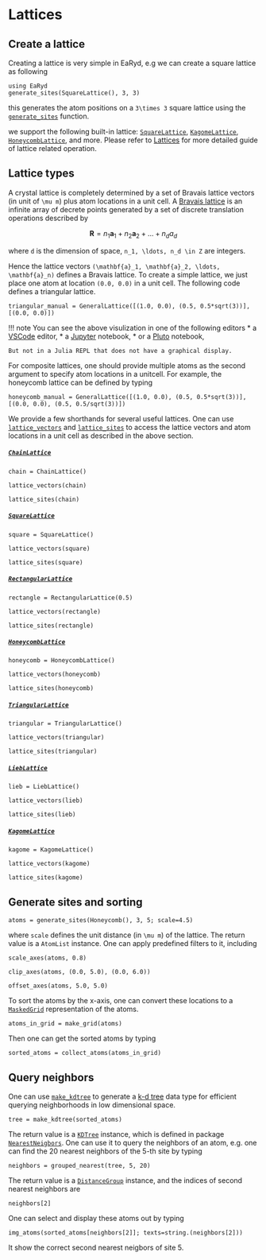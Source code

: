 # Lattices

## Create a lattice

Creating a lattice is very simple in EaRyd, e.g we can create a square lattice as following

```@repl quick-start
using EaRyd
generate_sites(SquareLattice(), 3, 3)
```

this generates the atom positions on a ``3\times 3`` square lattice using the [`generate_sites`](@ref) function.

we support the following built-in lattice: [`SquareLattice`](@ref), [`KagomeLattice`](@ref), [`HoneycombLattice`](@ref), and more. Please refer to [Lattices](@ref) for more detailed guide of lattice related operation.

## Lattice types

A crystal lattice is completely determined by a set of Bravais lattice vectors (in unit of ``\mu m``) plus atom locations in a unit cell.
A [Bravais lattice](https://en.wikipedia.org/wiki/Bravais_lattice) is an infinite array of decrete points generated by a set of discrete translation operations described by
```math
\mathbf{R} = n_1 \mathbf{a}_1 + n_2 \mathbf{a}_2 + \ldots + n_d a_d
```
where ``d`` is the dimension of space, ``n_1, \ldots, n_d \in Z`` are integers.

Hence the lattice vectors ``(\mathbf{a}_1, \mathbf{a}_2, \ldots, \mathbf{a}_n)`` defines a Bravais lattice.
To create a simple lattice, we just place one atom at location `(0.0, 0.0)` in a unit cell. The following code defines a triangular lattice.

```@repl quick-start
triangular_manual = GeneralLattice([(1.0, 0.0), (0.5, 0.5*sqrt(3))], [(0.0, 0.0)])
```

!!! note
    You can see the above visulization in one of the following editors
    * a [VSCode](https://github.com/julia-vscode/julia-vscode) editor,
    * a [Jupyter](https://github.com/JunoLab/Juno.jl) notebook,
    * or a [Pluto](https://github.com/fonsp/Pluto.jl) notebook,
    
    But not in a Julia REPL that does not have a graphical display.
    

For composite lattices, one should provide multiple atoms as the second argument to specify atom locations in a unitcell. For example, the honeycomb lattice can be defined by typing
```@repl quick-start
honeycomb_manual = GeneralLattice([(1.0, 0.0), (0.5, 0.5*sqrt(3))], [(0.0, 0.0), (0.5, 0.5/sqrt(3))])
```

We provide a few shorthands for several useful lattices.
One can use [`lattice_vectors`](@ref) and [`lattice_sites`](@ref) to access the lattice vectors and atom locations in a unit cell as described in the above section.

##### [`ChainLattice`](@ref)
```@repl quick-start
chain = ChainLattice()
```

```@repl quick-start
lattice_vectors(chain)
```

```@repl quick-start
lattice_sites(chain)
```

##### [`SquareLattice`](@ref)
```@repl quick-start
square = SquareLattice()
```

```@repl quick-start
lattice_vectors(square)
```

```@repl quick-start
lattice_sites(square)
```

##### [`RectangularLattice`](@ref)
```@repl quick-start
rectangle = RectangularLattice(0.5)
```

```@repl quick-start
lattice_vectors(rectangle)
```

```@repl quick-start
lattice_sites(rectangle)
```

##### [`HoneycombLattice`](@ref)
```@repl quick-start
honeycomb = HoneycombLattice()
```

```@repl quick-start
lattice_vectors(honeycomb)
```

```@repl quick-start
lattice_sites(honeycomb)
```

##### [`TriangularLattice`](@ref)
```@repl quick-start
triangular = TriangularLattice()
```

```@repl quick-start
lattice_vectors(triangular)
```

```@repl quick-start
lattice_sites(triangular)
```


##### [`LiebLattice`](@ref)
```@repl quick-start
lieb = LiebLattice()
```

```@repl quick-start
lattice_vectors(lieb)
```

```@repl quick-start
lattice_sites(lieb)
```

##### [`KagomeLattice`](ref)
```@repl quick-start
kagome = KagomeLattice()
```

```@repl quick-start
lattice_vectors(kagome)
```

```@repl quick-start
lattice_sites(kagome)
```

## Generate sites and sorting
```@repl quick-start
atoms = generate_sites(Honeycomb(), 3, 5; scale=4.5)
```
where `scale` defines the unit distance (in ``\mu m``) of the lattice.
The return value is a `AtomList` instance.
One can apply predefined filters to it, including

```@repl quick-start
scale_axes(atoms, 0.8)
```

```@repl quick-start
clip_axes(atoms, (0.0, 5.0), (0.0, 6.0))
```

```@repl quick-start
offset_axes(atoms, 5.0, 5.0)
```

To sort the atoms by the x-axis, one can convert these locations to a [`MaskedGrid`](@ref) representation of the atoms.
```@repl quick-start
atoms_in_grid = make_grid(atoms)
```

Then one can get the sorted atoms by typing
```@repl quick-start
sorted_atoms = collect_atoms(atoms_in_grid)
```

## Query neighbors

One can use [`make_kdtree`](@ref) to generate a [k-d tree](https://en.wikipedia.org/wiki/K-d_tree) data type for efficient querying neighborhoods in low dimensional space.
```@repl quick-start
tree = make_kdtree(sorted_atoms)
```

The return value is a [`KDTree`](@ref) instance, which is defined in package [`NearestNeigbors`](https://github.com/KristofferC/NearestNeighbors.jl). One can use it to query the neighbors of an atom, e.g. one can find the 20 nearest neighbors of the 5-th site by typing
```@repl quick-start
neighbors = grouped_nearest(tree, 5, 20)
```

The return value is a [`DistanceGroup`](@ref) instance, and the indices of second nearest neighbors are
```@repl quick-start
neighbors[2]
```

One can select and display these atoms out by typing
```@repl quick-start
img_atoms(sorted_atoms[neighbors[2]]; texts=string.(neighbors[2]))
```

It show the correct second nearest neigbors of site 5.